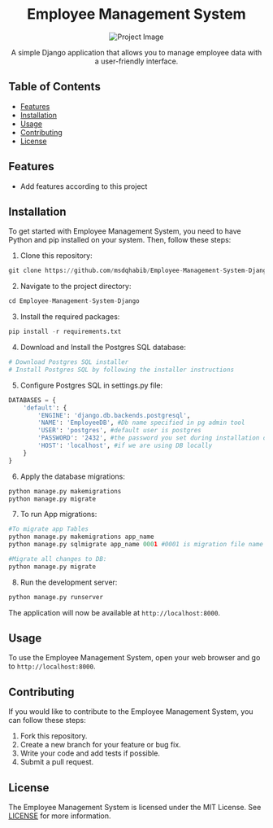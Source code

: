 <!-- Add header with project name and image -->
<h1 align="center">Employee Management System</h1>
<p align="center">
  <img src="https://placehold.it/400x200" alt="Project Image">
</p>

<!-- Add brief description of project -->
<p align="center">A simple Django application that allows you to manage employee data with a user-friendly interface.</p>

<!-- Add table of contents -->
## Table of Contents

- [Features](#features)
- [Installation](#installation)
- [Usage](#usage)
- [Contributing](#contributing)
- [License](#license)

<!-- Add features list -->
## Features

- Add features according to this project

<!-- Add installation instructions -->
## Installation

To get started with Employee Management System, you need to have Python and pip installed on your system. Then, follow these steps:

1. Clone this repository:
```python
git clone https://github.com/msdqhabib/Employee-Management-System-Django.git
```
2. Navigate to the project directory:
```python
cd Employee-Management-System-Django
```
3. Install the required packages:
```python
pip install -r requirements.txt
```
4. Download and Install the Postgres SQL database:
```python
# Download Postgres SQL installer
# Install Postgres SQL by following the installer instructions
```
5. Configure Postgres SQL in settings.py file:
```python
DATABASES = {
    'default': {
        'ENGINE': 'django.db.backends.postgresql',
        'NAME': 'EmployeeDB', #Db name specified in pg admin tool
        'USER': 'postgres', #default user is postgres
        'PASSWORD': '2432', #the password you set during installation of Postgres SQL installer
        'HOST': 'localhost', #if we are using DB locally
    }
}
```
6. Apply the database migrations:
```python
python manage.py makemigrations
python manage.py migrate
```
7. To run App migrations:
```python
#To migrate app Tables
python manage.py makemigrations app_name
python manage.py sqlmigrate app_name 0001 #0001 is migration file name

#Migrate all changes to DB:
python manage.py migrate
```
8. Run the development server:
```python
python manage.py runserver
```


The application will now be available at `http://localhost:8000`.

## Usage

To use the Employee Management System, open your web browser and go to `http://localhost:8000`.

## Contributing

If you would like to contribute to the Employee Management System, you can follow these steps:

1. Fork this repository.
2. Create a new branch for your feature or bug fix.
3. Write your code and add tests if possible.
4. Submit a pull request.

## License

The Employee Management System is licensed under the MIT License. See [LICENSE](LICENSE) for more information.
